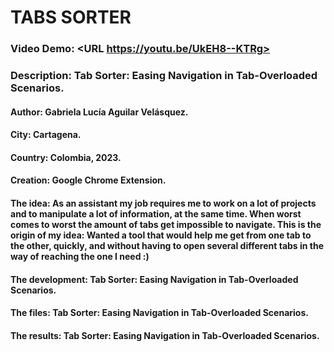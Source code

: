 # TABS SORTER
### Video Demo:  <URL https://youtu.be/UkEH8--KTRg>
### Description: Tab Sorter: Easing Navigation in Tab-Overloaded Scenarios.
#### Author: Gabriela Lucía Aguilar Velásquez.
#### City: Cartagena.
#### Country: Colombia, 2023.
#### Creation: Google Chrome Extension.
#### The idea: As an assistant my job requires me to work on a lot of projects and to manipulate a lot of information, at the same time. When worst comes to worst the amount of tabs get impossible to navigate. This is the origin of my idea: Wanted a tool that would help me get from one tab to the other, quickly, and without having to open several different tabs in the way of reaching the one I need :)
#### The development: Tab Sorter: Easing Navigation in Tab-Overloaded Scenarios.
#### The files: Tab Sorter: Easing Navigation in Tab-Overloaded Scenarios.
#### The results: Tab Sorter: Easing Navigation in Tab-Overloaded Scenarios.